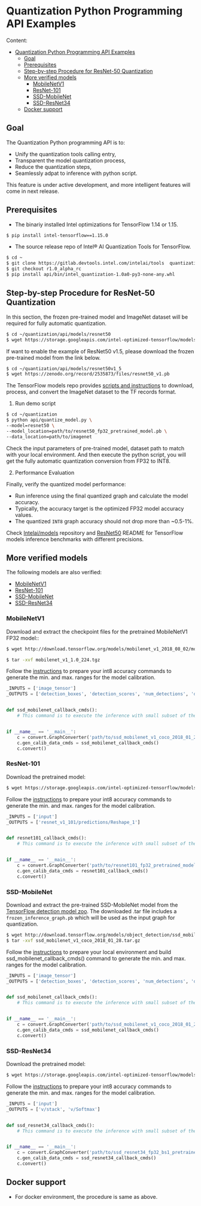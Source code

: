 # Quantization Python Programming API Examples

Content:
- [Quantization Python Programming API Examples](#quantization-python-programming-api-examples)
  - [Goal](#goal)
  - [Prerequisites](#prerequisites)
  - [Step-by-step Procedure for ResNet-50 Quantization](#step-by-step-procedure-for-resnet-50-quantization)
  - [More verified models](#more-verified-models)
    - [MobileNetV1](#mobilenetv1)
    - [ResNet-101](#resnet-101)
    - [SSD-MobileNet](#ssd-mobilenet)
    - [SSD-ResNet34](#ssd-resnet34)
  - [Docker support](#docker-support)



## Goal

The Quantization Python programming API is to:
* Unify the quantization tools calling entry, 
* Transparent the model quantization process, 
* Reduce the quantization steps,
* Seamlessly adpat to inference with python script.

This feature is under active development, and more intelligent features will come in next release.



## Prerequisites
* The binariy installed Intel optimizations for TensorFlow 1.14 or 1.15.
```bash
$ pip install intel-tensorflow==1.15.0
```

* The source release repo of Intel® AI Quantization Tools for TensorFlow.
```bash
$ cd ~
$ git clone https://gitlab.devtools.intel.com/intelai/tools  quantization && cd quantization
$ git checkout r1.0_alpha_rc
$ pip install api/bin/intel_quantization-1.0a0-py3-none-any.whl
```



## Step-by-step Procedure for ResNet-50 Quantization

In this section, the frozen pre-trained model and ImageNet dataset will be required for fully automatic quantization. 

```bash
$ cd ~/quantization/api/models/resnet50
$ wget https://storage.googleapis.com/intel-optimized-tensorflow/models/resnet50_fp32_pretrained_model.pb
```

If want to enable the example of ResNet50 v1.5, please download the frozen pre-trained model from the link below.

```bash
$ cd ~/quantization/api/models/resnet50v1_5
$ wget https://zenodo.org/record/2535873/files/resnet50_v1.pb
```

The TensorFlow models repo provides [scripts and instructions](https://github.com/tensorflow/models/tree/master/research/slim#an-automated-script-for-processing-imagenet-data) to download, process, and convert the ImageNet dataset to the TF records format.


1. Run demo script
```bash
$ cd ~/quantization
$ python api/quantize_model.py \
--model=resnet50 \
--model_location=path/to/resnet50_fp32_pretrained_model.pb \
--data_location=path/to/imagenet
```

Check the input parameters of pre-trained model, dataset path to match with your local environment. And then execute the python script, you will get the fully automatic quantization conversion from FP32 to INT8.



2. Performance Evaluation

Finally, verify the quantized model performance:
 * Run inference using the final quantized graph and calculate the model accuracy.
 * Typically, the accuracy target is the optimized FP32 model accuracy values.
 * The quantized `INT8` graph accuracy should not drop more than ~0.5-1%.

 Check [Intelai/models](https://github.com/IntelAI/models) repository and [ResNet50](https://github.com/IntelAI/models/tree/master/benchmarks/image_recognition/tensorflow/resnet50) README for TensorFlow models inference benchmarks with different precisions.



## More verified models

The following models are also verified:

- [MobileNetV1](#mobilenetv1)
- [ResNet-101](#resnet-101)
- [SSD-MobileNet](#ssd-mobilenet)
- [SSD-ResNet34](#ssd-resnet34)



### MobileNetV1

Download and extract the checkpoint files for the pretrained MobileNetV1 FP32 model::

```bash
$ wget http://download.tensorflow.org/models/mobilenet_v1_2018_08_02/mobilenet_v1_1.0_224.tgz

$ tar -xvf mobilenet_v1_1.0_224.tgz
```



Follow the [instructions](https://github.com/IntelAI/models/tree/master/benchmarks/image_recognition/tensorflow/mobilenet_v1#int8-inference-instructions) to prepare your int8 accuracy commands to generate the min. and max. ranges for the model calibration.

```python
_INPUTS = ['image_tensor']
_OUTPUTS = ['detection_boxes', 'detection_scores', 'num_detections', 'detection_classes']


def ssd_mobilenet_callback_cmds():
    # This command is to execute the inference with small subset of the training dataset, and get the min and max log output.


if __name__ == '__main__':
    c = convert.GraphConverter('path/to/ssd_mobilenet_v1_coco_2018_01_28/frozen_inference_graph.pb', None, _INPUTS, _OUTPUTS, excluded_ops=['ConcatV2'], per_channel=True)
    c.gen_calib_data_cmds = ssd_mobilenet_callback_cmds()
    c.convert()
```





### ResNet-101

Download the pretrained model:

```bash
$ wget https://storage.googleapis.com/intel-optimized-tensorflow/models/v1_5/resnet101_fp32_pretrained_model.pb
```



Follow the [instructions](https://github.com/IntelAI/models/tree/master/benchmarks/image_recognition/tensorflow/resnet101#int8-inference-instructions) to prepare your int8 accuracy commands to generate the min. and max. ranges for the model calibration.

```python
_INPUTS = ['input']
_OUTPUTS = ['resnet_v1_101/predictions/Reshape_1']


def resnet101_callback_cmds():
    # This command is to execute the inference with small subset of the training dataset, and get the min and max log output.


if __name__ == '__main__':
    c = convert.GraphConverter('path/to/resnet101_fp32_pretrained_model.pb', None, _INPUTS, _OUTPUTS)
    c.gen_calib_data_cmds = resnet101_callback_cmds()
    c.convert()
```





### SSD-MobileNet

Download and extract the pre-trained SSD-MobileNet model from the [TensorFlow detection model zoo](https://github.com/tensorflow/models/blob/master/research/object_detection/g3doc/detection_model_zoo.md#coco-trained-models). The downloaded .tar file includes a `frozen_inference_graph.pb` which will be used as the input graph for quantization.

```bash
$ wget http://download.tensorflow.org/models/object_detection/ssd_mobilenet_v1_coco_2018_01_28.tar.gz
$ tar -xvf ssd_mobilenet_v1_coco_2018_01_28.tar.gz
```



Follow the [instructions](https://github.com/IntelAI/models/blob/master/benchmarks/object_detection/tensorflow/ssd-mobilenet/README.md#int8-inference-instructions) to prepare your local environment and build ssd_mobilenet_callback_cmds() command to generate the min. and max. ranges for the model calibration.

```python
_INPUTS = ['image_tensor']
_OUTPUTS = ['detection_boxes', 'detection_scores', 'num_detections', 'detection_classes']


def ssd_mobilenet_callback_cmds():
    # This command is to execute the inference with small subset of the training dataset, and get the min and max log output.


if __name__ == '__main__':
    c = convert.GraphConverter('path/to/ssd_mobilenet_v1_coco_2018_01_28/frozen_inference_graph.pb', None, _INPUTS, _OUTPUTS, excluded_ops=['ConcatV2'], per_channel=True)
    c.gen_calib_data_cmds = ssd_mobilenet_callback_cmds()
    c.convert()
```





### SSD-ResNet34

Download the pretrained model:

```bash
$ wget https://storage.googleapis.com/intel-optimized-tensorflow/models/ssd_resnet34_fp32_bs1_pretrained_model.pb
```



Follow the [instructions](https://github.com/IntelAI/models/blob/master/benchmarks/object_detection/tensorflow/ssd-resnet34/README.md#int8-inference-instructions) to prepare your int8 accuracy commands to generate the min. and max. ranges for the model calibration.

```python
_INPUTS = ['input']
_OUTPUTS = ['v/stack', 'v/Softmax']


def ssd_resnet34_callback_cmds():
    # This command is to execute the inference with small subset of the training dataset, and get the min and max log output.


if __name__ == '__main__':
    c = convert.GraphConverter('path/to/ssd_resnet34_fp32_bs1_pretrained_model.pb', None, _INPUTS, _OUTPUTS, excluded_ops=['ConcatV2'])
    c.gen_calib_data_cmds = ssd_resnet34_callback_cmds()
    c.convert()
```





## Docker support

* For docker environment, the procedure is same as above. 

